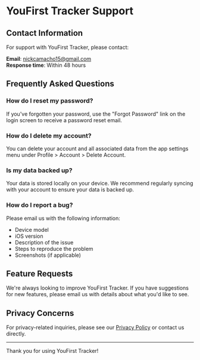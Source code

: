 # YouFirst Tracker Support

## Contact Information
For support with YouFirst Tracker, please contact:

**Email**: nickcamacho15@gmail.com  
**Response time**: Within 48 hours

## Frequently Asked Questions

### How do I reset my password?
If you've forgotten your password, use the "Forgot Password" link on the login screen to receive a password reset email.

### How do I delete my account?
You can delete your account and all associated data from the app settings menu under Profile > Account > Delete Account.

### Is my data backed up?
Your data is stored locally on your device. We recommend regularly syncing with your account to ensure your data is backed up.

### How do I report a bug?
Please email us with the following information:
- Device model
- iOS version
- Description of the issue
- Steps to reproduce the problem
- Screenshots (if applicable)

## Feature Requests
We're always looking to improve YouFirst Tracker. If you have suggestions for new features, please email us with details about what you'd like to see.

## Privacy Concerns
For privacy-related inquiries, please see our [Privacy Policy](https://github.com/NickCamacho15/YouFirstTracker/blob/main/PRIVACY.md) or contact us directly.

---

Thank you for using YouFirst Tracker!
